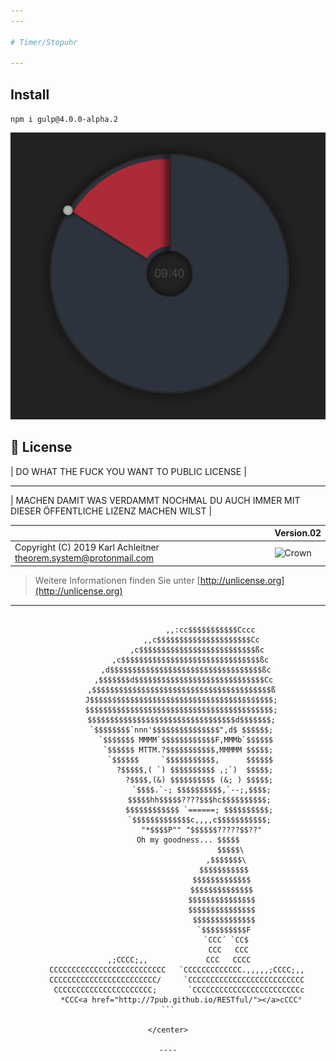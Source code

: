```yaml
---
---

# Timer/Stopuhr

---
```


## Install

`npm i gulp@4.0.0-alpha.2`


![Screenshot.png](docs/Screenshot.png)


## 📄 License

| DO WHAT THE FUCK YOU WANT TO PUBLIC LICENSE |

---

| MACHEN DAMIT WAS VERDAMMT NOCHMAL DU AUCH IMMER MIT DIESER ÖFFENTLICHE LIZENZ MACHEN WILST |

| | Version.02  |
|- | -|
| Copyright (C) 2019 Karl Achleitner theorem.system@protonmail.com |![Crown](https://7pub.github.io/_site/license/WTFPL/wtfpl-badge-4.png) |
  > Weitere Informationen finden Sie unter [http://unlicense.org](http://unlicense.org)

---

<center>

````

                   ,,:cc$$$$$$$$$$$Cccc
               ,,c$$$$$$$$$$$$$$$$$$$$$Cc
             ,c$$$$$$$$$$$$$$$$$$$$$$$$$$ßc
          ,c$$$$$$$$$$$$$$$$$$$$$$$$$$$$$$$ßc
        ,d$$$$$$$$$$$$$$$$$$$$$$$$$$$$$$$$$$ßc
       ,$$$$$$$d$$$$$$$$$$$$$$$$$$$$$$$$$$$$$Cc
      ,$$$$$$$$$$$$$$$$$$$$$$$$$$$$$$$$$$$$$$$$ß
      J$$$$$$$$$$$$$$$$$$$$$$$$$$$$$$$$$$$$$$$$$;
      $$$$$$$$$$$$$$$$$$$$$$$$$$$$$$$$$$$$$$$$$$;
      $$$$$$$$$$$$$$$$$$$$$$$$$$$$$$$$$d$$$$$$$;
      `$$$$$$$$`nnn'$$$$$$$$$$$$$$$",d$ $$$$$$;
        `$$$$$$$ MMMM`$$$$$$$$$$$$F,MMMb`$$$$$$
         `$$$$$$ MTTM.?$$$$$$$$$$$,MMMMM $$$$$;
          `$$$$$$     `$$$$$$$$$$$,      $$$$$$
            ?$$$$$,( `) $$$$$$$$$$ ,;`)  $$$$$;
              ?$$$$,(&) $$$$$$$$$$ (&; ) $$$$$;
               `$$$$.`-; $$$$$$$$$$,`--;,$$$$;
              $$$$$hh$$$$$????$$$hc$$$$$$$$$$;
              $$$$$$$$$$$$ `======; $$$$$$$$$$;
              `$$$$$$$$$$$$$c,,,,c$$$$$$$$$$$;
               "*$$$$P"" "$$$$$$?????$$??"
          Oh my goodness... $$$$$ 
                            $$$$$\
                          ,$$$$$$$\
                         $$$$$$$$$$$
                        $$$$$$$$$$$$$
                        $$$$$$$$$$$$$$
                        $$$$$$$$$$$$$$$
                        $$$$$$$$$$$$$$$
                         $$$$$$$$$$$$$$
                         `$$$$$$$$$$F
                          `CCC´ `CC$
                           CCC   CCC
     ,;CCCC;,,             CCC   CCCC
    CCCCCCCCCCCCCCCCCCCCCCCCCC   `CCCCCCCCCCCCC.,,,,,;CCCC;,,
    CCCCCCCCCCCCCCCCCCCCCCCC/     `CCCCCCCCCCCCCCCCCCCCCCCCCC
     CCCCCCCCCCCCCCCCCCCCCC;       `CCCCCCCCCCCCCCCCCCCCCCCCc
      *CCC<a href="http://7pub.github.io/RESTful/"></a>cCCC°
```

</center>

----
